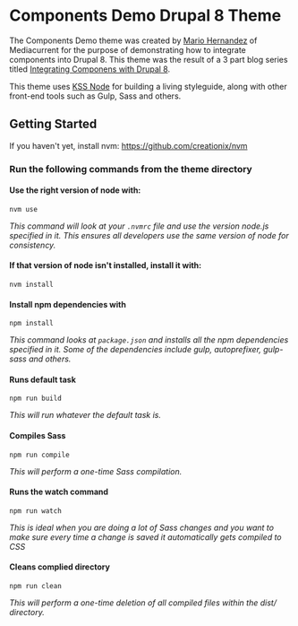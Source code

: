# Components Demo Drupal 8 Theme
The Components Demo theme was created by [Mario Hernandez](https://twitter.com/imariohernandez) of Mediacurrent for the purpose of demonstrating how to integrate components into Drupal 8.  This theme was the result of a 3 part blog series titled [Integrating Componens with Drupal 8](https://www.mediacurrent.com/blog/integrating-components-drupal-8-part-1).

This theme uses [KSS Node](https://github.com/kss-node/kss-node) for building a living styleguide, along with other front-end tools such as Gulp, Sass and others.

## Getting Started
If you haven't yet, install nvm:
https://github.com/creationix/nvm

### Run the following commands from the theme directory

#### Use the right version of node with:
`nvm use`

_This command will look at your `.nvmrc` file and use the version node.js specified in it. This ensures all developers use the same version of node for consistency._

#### If that version of node isn't installed, install it with:
`nvm install`

#### Install npm dependencies with
`npm install`

_This command looks at `package.json` and installs all the npm dependencies specified in it.  Some of the dependencies include gulp, autoprefixer, gulp-sass and others._

#### Runs default task
`npm run build`

_This will run whatever the default task is._

#### Compiles Sass
`npm run compile`

_This will perform a one-time Sass compilation._

#### Runs the watch command
`npm run watch`

_This is ideal when you are doing a lot of Sass changes and you want to make sure every time a change is saved it automatically gets compiled to CSS_

#### Cleans complied directory
`npm run clean`

_This will perform a one-time deletion of all compiled files within the dist/ directory._

